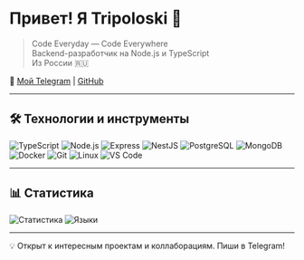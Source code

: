 # Привет! Я Tripoloski 👋

> Code Everyday — Code Everywhere  
> Backend-разработчик на Node.js и TypeScript  
> Из России 🇷🇺

🔗 [Мой Telegram](https://t.me/tripoloski_dev) | [GitHub](https://github.com/tripoloski-it)

---

## 🛠️ Технологии и инструменты

![TypeScript](https://img.shields.io/badge/-TypeScript-3178C6?logo=typescript&logoColor=white)
![Node.js](https://img.shields.io/badge/-Node.js-339933?logo=node.js&logoColor=white)
![Express](https://img.shields.io/badge/-Express-000000?logo=express&logoColor=white)
![NestJS](https://img.shields.io/badge/-NestJS-E0234E?logo=nestjs&logoColor=white)
![PostgreSQL](https://img.shields.io/badge/-PostgreSQL-4169E1?logo=postgresql&logoColor=white)
![MongoDB](https://img.shields.io/badge/-MongoDB-47A248?logo=mongodb&logoColor=white)
![Docker](https://img.shields.io/badge/-Docker-2496ED?logo=docker&logoColor=white)
![Git](https://img.shields.io/badge/-Git-F05032?logo=git&logoColor=white)
![Linux](https://img.shields.io/badge/-Linux-FCC624?logo=linux&logoColor=black)
![VS Code](https://img.shields.io/badge/-VS%20Code-007ACC?logo=visual-studio-code&logoColor=white)

---

## 📊 Статистика

![Статистика](https://github-readme-stats.vercel.app/api?username=tripoloski-it&show_icons=true&theme=radical&count_private=true&include_all_commits=true)
![Языки](https://github-readme-stats.vercel.app/api/top-langs/?username=tripoloski-it&layout=compact&theme=radical)

---

💡 Открыт к интересным проектам и коллаборациям. Пиши в Telegram!
